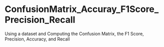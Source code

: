 # ConfusionMatrix_Accuray_F1Score_Precision_Recall
Using a dataset and Computing the Confusion Matrix, the F1 Score, Precision, Accuracy, and Recall 
